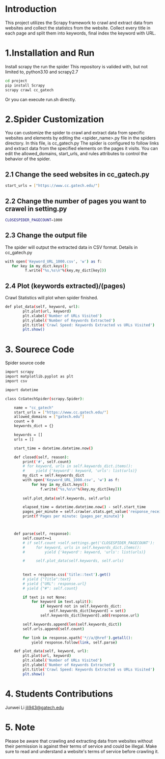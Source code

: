 # Introduction

This project utilizes the Scrapy framework to crawl and extract data from websites and collect the statistcs from the website. Collect every title in each page and split them into keywords, final index the keyword with URL.


# 1.Installation and Run

Install scrapy the run the spider
This repository is valided with, but not limited to, python3.10 and scrapy2.7
```bash
cd project
pip install Scrapy
scrapy crawl cc_gatech
```
 Or you can execute run.sh directly.

# 2.Spider Customization

You can customize the spider to crawl and extract data from specific websites and elements by editing the <spider_name>.py file in the spiders directory. In this file, is cc_gatech.py
The spider is configured to follow links and extract data from the specified elements on the pages it visits. You can edit the allowed_domains, start_urls, and rules attributes to control the behavior of the spider.

## 2.1 Change the seed websites in cc_gatech.py

```bash
start_urls = ["https://www.cc.gatech.edu/"]
```

## 2.2 Change the number of pages you want to crawel in setting.py 

```bash
CLOSESPIDER_PAGECOUNT=1000
```

##  2.3 Change the output file

The spider will output the extracted data in CSV format. Details in cc_gatech.py
```bash
with open('Keyword_URL_1000.csv', 'w') as f:
   for key in my_dict.keys():
         f.write("%s,%s\n"%(key,my_dict[key]))
```

## 2.4 Plot (keywords extracted)/(pages) 

Crawl Statistics will plot when spider finished.
```bash
def plot_data(self, keyword, url):
        plt.plot(url, keyword)
        plt.xlabel('Number of URLs Visited')
        plt.ylabel('Number of Keywords Extracted')
        plt.title('Crawl Speed: Keywords Extracted vs URLs Visited')
        plt.show()
```

# 3. Sourece Code
Spider source code
```bash
import scrapy
import matplotlib.pyplot as plt
import csv

import datetime

class CcGatechSpider(scrapy.Spider):

    name = "cc_gatech"
    start_urls = ["https://www.cc.gatech.edu/"]
    allowed_domains = ["gatech.edu"]
    count = 0
    keywords_dict = {}

    keywords = []
    urls = []

    start_time = datetime.datetime.now()

    def closed(self, reason):
        print('#', self.count)
        # for keyword, urls in self.keywords_dict.items():
        #     yield {'keyword': keyword, 'urls': list(urls)}
        my_dict = self.keywords_dict
        with open('Keyword_URL_1000.csv', 'w') as f:
            for key in my_dict.keys():
                f.write("%s,%s\n"%(key,my_dict[key]))
        
        self.plot_data(self.keywords, self.urls)

        elapsed_time = datetime.datetime.now() - self.start_time
        pages_per_minute = self.crawler.stats.get_value('response_received_count') / (elapsed_time.total_seconds() / 60)
        print(f'Pages per minute: {pages_per_minute}')



    def parse(self, response):
        self.count+=1
        # if self.count >self.settings.get('CLOSESPIDER_PAGECOUNT'):
        #     for keyword, urls in self.keywords_dict.items():
        #         yield {'keyword': keyword, 'urls': list(urls)}

        #     self.plot_data(self.keywords, self.urls)
            
        
        text = response.css('title::text').get()
        # yield {"Title":text}
        # yield {"URL": response.url}
        # yield {"#": self.count}

        if text is not None:
            for keyword in text.split():
                if keyword not in self.keywords_dict:
                    self.keywords_dict[keyword] = set()
                self.keywords_dict[keyword].add(response.url)

        self.keywords.append(len(self.keywords_dict))
        self.urls.append(self.count)

        for link in response.xpath('*//a/@href').getall():
            yield response.follow(link, self.parse)

    def plot_data(self, keyword, url):
        plt.plot(url, keyword)
        plt.xlabel('Number of URLs Visited')
        plt.ylabel('Number of Keywords Extracted')
        plt.title('Crawl Speed: Keywords Extracted vs URLs Visited')
        plt.show()
```

# 4. Students Contributions

Junwei Li 
jli943@gatech.edu

# 5. Note

Please be aware that crawling and extracting data from websites without their permission is against their terms of service and could be illegal. Make sure to read and understand a website's terms of service before crawling it.


